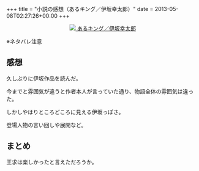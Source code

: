 +++
title = "小説の感想（あるキング／伊坂幸太郎）"
date = 2013-05-08T02:27:26+00:00
+++

<div style="text-align: center;">
  <a href="http://www.amazon.co.jp/gp/product/4198935874/ref=as_li_ss_il?ie=UTF8&#038;camp=247&#038;creative=7399&#038;creativeASIN=4198935874&#038;linkCode=as2&#038;tag=5000164-22"><img border="0" src="http://ws-fe.amazon-adsystem.com/widgets/q?_encoding=UTF8&#038;ASIN=4198935874&#038;Format=_SL160_&#038;ID=AsinImage&#038;MarketPlace=JP&#038;ServiceVersion=20070822&#038;WS=1&#038;tag=5000164-22" />  
<span>あるキング／伊坂幸太郎</span></a><img src="http://ir-jp.amazon-adsystem.com/e/ir?t=5000164-22&#038;l=as2&#038;o=9&#038;a=4198935874" width="1" height="1" border="0" alt="" style="border:none !important; margin:0px !important;" />
</div>

※ネタバレ注意

## 感想

久しぶりに伊坂作品を読んだ。

今までと雰囲気が違うと作者本人が言っていた通り、物語全体の雰囲気は違った。

しかしやはりところどころに見える伊坂っぽさ。

登場人物の言い回しや展開など。

## まとめ

王求は楽しかったと言えただろうか。
